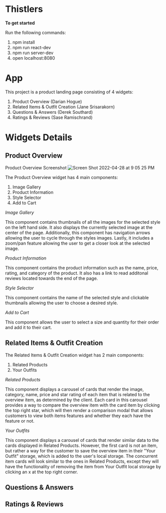 # Thistlers

**To get started**

Run the following commands:

1. npm install
2. npm run react-dev
3. npm run server-dev
4. open localhost:8080

# App

This project is a product landing page consisting of 4 widgets:

1. Product Overview (Darian Hogue)
2. Related Items & Outfit Creation (Jane Srisarakorn)
3. Questions & Answers (Derek Southard)
4. Ratings & Reviews (Sase Ramischrand)

# Widgets Details

## Product Overview
Product Overview Screenshot
![Screen Shot 2022-04-28 at 9 05 25 PM](https://user-images.githubusercontent.com/66260540/185972575-325f70b2-3017-4881-87d5-780492125037.png)

The Product Overview widget has 4 main components:

1. Image Gallery
2. Product Information
3. Style Selector
4. Add to Cart

_Image Gallery_

This component contains thumbnails of all the images for the selected style on the left hand side. It also displays the currently selected image at the center of the page. Additionally, this component has navigation arrows allowing the user to cycle through the styles images. Lastly, it includes a zoom/pan feature allowing the user to get a closer look at the selected image.

_Product Information_

This component contains the product information such as the name, price, rating, and category of the product. It also has a link to read additonal reviews located towards the end of the page.

_Style Selector_

This component contains the name of the selected style and clickable thumbnails allowing the user to choose a desired style.

_Add to Cart_

This component allows the user to select a size and quantity for their order and add it to their cart.

## Related Items & Outfit Creation

The Related Items & Outfit Creation widget has 2 main components:

1. Related Products
2. Your Outfits


_Related Products_

This component displays a carousel of cards that render the image, category, name, price and star rating of each item that is related to the overview item, as determined by the client.  Each card in this carousel provides a way to compare the overview item with the card item by clicking the top right star, which will then render a comparison modal that allows customers to view both items features and whether they each have the feature or not.

_Your Outfits_

This component displays a carousel of cards that render similar data to the cards displayed in Related Products.  However, the first card is not an item, but rather a way for the customer to save the overview item in their "Your Outfit" storage, which is added to the user's local storage.  The concurrent item cards will look similar to the ones in Related Products, except they will have the functionality of removing the item from Your Outfit local storage by clicking an x at the top right corner.


## Questions & Answers

## Ratings & Reviews
